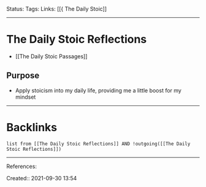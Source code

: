 Status: 
Tags: 
Links: [[{ The Daily Stoic]]
___
# The Daily Stoic Reflections
- [[The Daily Stoic Passages]]
## Purpose
- Apply stoicism into my daily life, providing me a little boost for my mindset
___
# Backlinks
```dataview
list from [[The Daily Stoic Reflections]] AND !outgoing([[The Daily Stoic Reflections]])
```
___
References:

Created:: 2021-09-30 13:54
